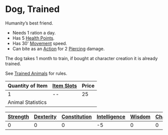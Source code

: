 ---
---

# Dog, Trained

Humanity’s best friend. 

* Needs 1 ration a day.
* Has 5 [Health Points](../../../../../Player%20Characters/Derived%20Statistics/Health%20Points.md). 
* Has 30' [Movement](../../../../../Game%20Procedures/Movement.md) speed.
* Can bite as an [Action](../../../../../Game%20Procedures/Action.md) for 2 [Piercing](../../../../../Damage%20Types/Piercing.md) damage.

The dog takes 1 month to train, if bought at character creation it is already trained.

See [Trained Animals](../../../Trained%20Animals.md) for rules.

|Quantity of Item|[Item Slots](../../../../../Player%20Characters/Derived%20Statistics/Item%20Slots.md)|Price|
|----------------|----------|-----|
|1|--|25|
|Animal Statistics|||

|[Strength](../../../../../Player%20Characters/Chosen%20Statistics/Strength.md)|[Dexterity](../../../../../Player%20Characters/Chosen%20Statistics/Dexterity.md)|[Constitution](../../../../../Player%20Characters/Chosen%20Statistics/Constitution.md)|[Intelligence](../../../../../Player%20Characters/Chosen%20Statistics/Intelligence.md)|[Wisdom](../../../../../Player%20Characters/Chosen%20Statistics/Wisdom.md)<br>|[Charisma](../../../../../Player%20Characters/Chosen%20Statistics/Charisma.md)<br>|
|--------|---------|------------|------------|------|--------|
|0|0|0|-5|0|0|
